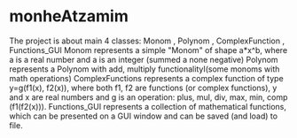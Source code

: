 # monheAtzamim
The project is about main 4 classes: Monom , Polynom , ComplexFunction , Functions_GUI 
Monom represents a simple "Monom" of shape a*x^b, where a is a real number and a is an integer (summed a none negative)
Polynom represents a Polynom with add, multiply functionalityI(some monoms with math operations)
ComplexFunctions represents a complex function of type y=g(f1(x), f2(x)), where both f1, f2 are functions (or complex functions), 
y and x are real numbers and g is an operation: plus, mul, div, max, min, comp (f1(f2(x))).
Functions_GUI represents a collection of mathematical functions, which can be presented on a GUI window and can be saved (and load) to file.
